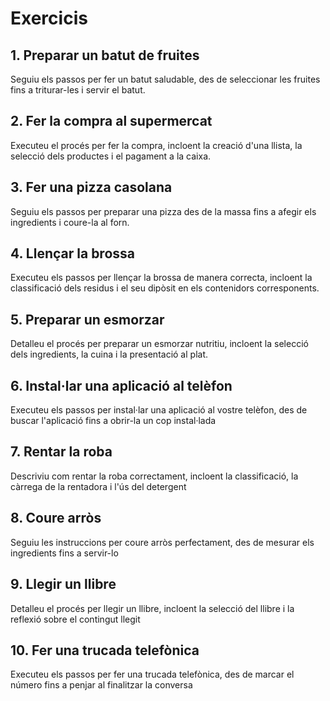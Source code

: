 # Exercicis

## 1. **Preparar un batut de fruites**

Seguiu els passos per fer un batut saludable, des de seleccionar les fruites fins a triturar-les i servir el batut.

## 2. **Fer la compra al supermercat**

Executeu el procés per fer la compra, incloent la creació d'una llista, la selecció dels productes i el pagament a la caixa.

## 3. **Fer una pizza casolana**

Seguiu els passos per preparar una pizza des de la massa fins a afegir els ingredients i coure-la al forn.

## 4. **Llençar la brossa**

Executeu els passos per llençar la brossa de manera correcta, incloent la classificació dels residus i el seu dipòsit en els contenidors corresponents.

## 5. **Preparar un esmorzar**

Detalleu el procés per preparar un esmorzar nutritiu, incloent la selecció dels ingredients, la cuina i la presentació al plat.

## 6. **Instal·lar una aplicació al telèfon**

Executeu els passos per instal·lar una aplicació al vostre telèfon, des de buscar l'aplicació fins a obrir-la un cop instal·lada

## 7. **Rentar la roba**

Descriviu com rentar la roba correctament, incloent la classificació, la càrrega de la rentadora i l'ús del detergent

## 8. **Coure arròs**

Seguiu les instruccions per coure arròs perfectament, des de mesurar els ingredients fins a servir-lo

## 9. **Llegir un llibre**

Detalleu el procés per llegir un llibre, incloent la selecció del llibre i la reflexió sobre el contingut llegit

## 10. **Fer una trucada telefònica**

Executeu els passos per fer una trucada telefònica, des de marcar el número fins a penjar al finalitzar la conversa
